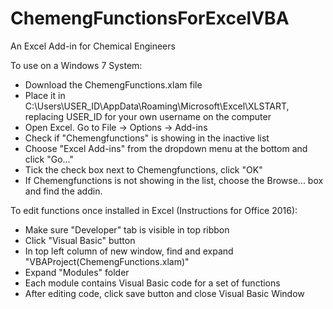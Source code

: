 # ChemengFunctionsForExcelVBA
An Excel Add-in for Chemical Engineers

To use on a Windows 7 System:
* Download the ChemengFunctions.xlam file
* Place it in C:\Users\USER_ID\AppData\Roaming\Microsoft\Excel\XLSTART, replacing USER_ID for your own username on the computer
* Open Excel. Go to File -> Options -> Add-ins 
* Check if "Chemengfunctions" is showing in the inactive list
* Choose "Excel Add-ins" from the dropdown menu at the bottom and click "Go..."
* Tick the check box next to Chemengfunctions, click "OK"
* If Chemengfunctions is not showing in the list, choose the Browse... box and find the addin.

To edit functions once installed in Excel (Instructions for Office 2016):
* Make sure "Developer" tab is visible in top ribbon
* Click "Visual Basic" button
* In top left column of new window, find and expand "VBAProject(ChemengFunctions.xlam)"
* Expand "Modules" folder
* Each module contains Visual Basic code for a set of functions
* After editing code, click save button and close Visual Basic Window
